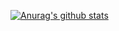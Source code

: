 [![Anurag's github stats](https://github-readme-stats.vercel.app/api?username=hangsman&theme=prussian)](https://github.com/anuraghazra/github-readme-stats)
